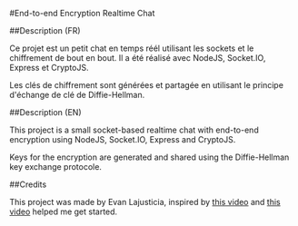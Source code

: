 #End-to-end Encryption Realtime Chat

##Description (FR)

Ce projet est un petit chat en temps réél utilisant les sockets et le chiffrement de bout en bout.
Il a été réalisé avec NodeJS, Socket.IO, Express et CryptoJS.

Les clés de chiffrement sont générées et partagée en utilisant le principe d'échange de clé de Diffie-Hellman.

##Description (EN)

This project is a small socket-based realtime chat with end-to-end encryption using NodeJS, Socket.IO, Express and CryptoJS.

Keys for the encryption are generated and shared using the Diffie-Hellman key exchange protocole.

##Credits

This project was made by Evan Lajusticia, inspired by [this video](https://www.youtube.com/watch?v=Yjrfm_oRO0w "Diffie Hellman -the Mathematics bit- Computerphile")
and [this video](https://www.youtube.com/watch?v=Yjrfm_oRO0w "Realtime Chat With Users & Rooms - Socket.io, Node & Express") helped me get started.
